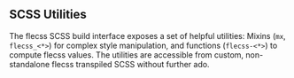 ## SCSS Utilities

The flecss SCSS build interface exposes a set of helpful utilities: Mixins (`mx`, `flecss_<*>`) for complex style manipulation, and functions (`flecss-<*>`) to compute flecss values. The utilities are accessible from custom, non-standalone flecss transpiled SCSS without further ado.